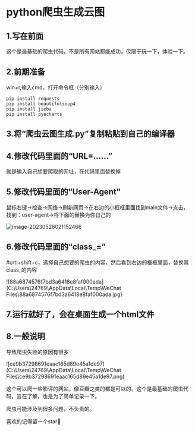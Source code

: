 # python爬虫生成云图

## 1.写在前面 

这个是最基础的爬虫代码，不是所有网站都能成功，仅限于玩一下，体验一下。

## 2.前期准备

win+r,输入cmd，打开命令框（分别输入）

```
pip install requests
pip install beautifulsoup4
pip install jieba
pip install pyecharts
```

## 3.将“爬虫云图生成.py”复制粘贴到自己的编译器

## 4.修改代码里面的“URL=……”

就是输入自己想要爬取的网址，在代码里面替换掉

## 5.修改代码里面的“User-Agent"

鼠标右键->检查->网络->刷新网页->在右边的小框框里面找到main文件->点击，找到：user-agent->将下面的替换为你自己的

![image-20230526021152466](C:\Users\24769\AppData\Roaming\Typora\typora-user-images\image-20230526021152466.png)

## 6.修改代码里面的“class_=”

#crtl+shift+c，选择自己想要的爬虫的内容，然后看到右边的框框里面，替换其class_的内容

![88a6874576f7bd3a6418e8faf000ada](C:\Users\24769\AppData\Local\Temp\WeChat Files\88a6874576f7bd3a6418e8faf000ada.jpg)

## 7.运行就好了，会在桌面生成一个html文件

## 8.一般说明

导致爬虫失败的原因有很多

![ce9b37298691eaac165d89e45a1de97](C:\Users\24769\AppData\Local\Temp\WeChat Files\ce9b37298691eaac165d89e45a1de97.png)

这个可以爬一些影评的网站，像豆瓣之类的都是可以的。这个是最基础的爬虫代码，旨在了解，也是为了简单记录一下。

爬虫可能涉及到很多问题，不负责的。

喜欢的记得留一个star🤣

